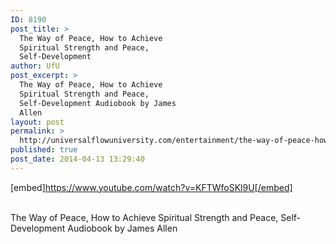 ```yaml
---
ID: 8190
post_title: >
  The Way of Peace, How to Achieve
  Spiritual Strength and Peace,
  Self-Development
author: UfU
post_excerpt: >
  The Way of Peace, How to Achieve
  Spiritual Strength and Peace,
  Self-Development Audiobook by James
  Allen
layout: post
permalink: >
  http://universalflowuniversity.com/entertainment/the-way-of-peace-how-to-achieve-spiritual-strength-and-peace-self-development/
published: true
post_date: 2014-04-13 13:29:40
---
```

[embed]https://www.youtube.com/watch?v=KFTWfoSKl9U[/embed]</br></br>
<p>The Way of Peace, How to Achieve Spiritual Strength and Peace, Self-Development Audiobook by James Allen</p>